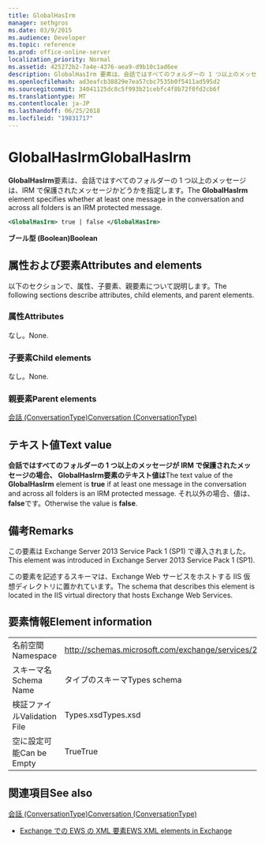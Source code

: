```yaml
---
title: GlobalHasIrm
manager: sethgros
ms.date: 03/9/2015
ms.audience: Developer
ms.topic: reference
ms.prod: office-online-server
localization_priority: Normal
ms.assetid: 425272b2-7a4e-4376-aea9-d9b10c1ad6ee
description: GlobalHasIrm 要素は、会話ではすべてのフォルダーの 1 つ以上のメッセージは、IRM で保護されたメッセージかどうかを指定します。
ms.openlocfilehash: ad3eafcb38829e7ea57cbc7535b0f5411ad595d2
ms.sourcegitcommit: 34041125dc8c5f993b21cebfc4f8b72f0fd2cb6f
ms.translationtype: MT
ms.contentlocale: ja-JP
ms.lasthandoff: 06/25/2018
ms.locfileid: "19831717"
---
```

# <a name="globalhasirm"></a><span data-ttu-id="4b935-103">GlobalHasIrm</span><span class="sxs-lookup"><span data-stu-id="4b935-103">GlobalHasIrm</span></span>

<span data-ttu-id="4b935-104">**GlobalHasIrm**要素は、会話ではすべてのフォルダーの 1 つ以上のメッセージは、IRM で保護されたメッセージかどうかを指定します。</span><span class="sxs-lookup"><span data-stu-id="4b935-104">The **GlobalHasIrm** element specifies whether at least one message in the conversation and across all folders is an IRM protected message.</span></span> 
  
```XML
<GlobalHasIrm> true | false </GlobalHasIrm>
```

 <span data-ttu-id="4b935-105">**ブール型 (Boolean)**</span><span class="sxs-lookup"><span data-stu-id="4b935-105">**Boolean**</span></span>
## <a name="attributes-and-elements"></a><span data-ttu-id="4b935-106">属性および要素</span><span class="sxs-lookup"><span data-stu-id="4b935-106">Attributes and elements</span></span>

<span data-ttu-id="4b935-107">以下のセクションで、属性、子要素、親要素について説明します。</span><span class="sxs-lookup"><span data-stu-id="4b935-107">The following sections describe attributes, child elements, and parent elements.</span></span>
  
### <a name="attributes"></a><span data-ttu-id="4b935-108">属性</span><span class="sxs-lookup"><span data-stu-id="4b935-108">Attributes</span></span>

<span data-ttu-id="4b935-109">なし。</span><span class="sxs-lookup"><span data-stu-id="4b935-109">None.</span></span>
  
### <a name="child-elements"></a><span data-ttu-id="4b935-110">子要素</span><span class="sxs-lookup"><span data-stu-id="4b935-110">Child elements</span></span>

<span data-ttu-id="4b935-111">なし。</span><span class="sxs-lookup"><span data-stu-id="4b935-111">None.</span></span>
  
### <a name="parent-elements"></a><span data-ttu-id="4b935-112">親要素</span><span class="sxs-lookup"><span data-stu-id="4b935-112">Parent elements</span></span>

[<span data-ttu-id="4b935-113">会話 (ConversationType)</span><span class="sxs-lookup"><span data-stu-id="4b935-113">Conversation (ConversationType)</span></span>](conversation-conversationtype.md)
  
## <a name="text-value"></a><span data-ttu-id="4b935-114">テキスト値</span><span class="sxs-lookup"><span data-stu-id="4b935-114">Text value</span></span>

<span data-ttu-id="4b935-115">**会話ではすべてのフォルダーの 1 つ以上のメッセージが IRM で保護されたメッセージの場合、 **GlobalHasIrm**要素のテキスト値は**</span><span class="sxs-lookup"><span data-stu-id="4b935-115">The text value of the **GlobalHasIrm** element is **true** if at least one message in the conversation and across all folders is an IRM protected message.</span></span> <span data-ttu-id="4b935-116">それ以外の場合、値は、 **false**です。</span><span class="sxs-lookup"><span data-stu-id="4b935-116">Otherwise the value is **false**.</span></span>
  
## <a name="remarks"></a><span data-ttu-id="4b935-117">備考</span><span class="sxs-lookup"><span data-stu-id="4b935-117">Remarks</span></span>

<span data-ttu-id="4b935-118">この要素は Exchange Server 2013 Service Pack 1 (SP1) で導入されました。</span><span class="sxs-lookup"><span data-stu-id="4b935-118">This element was introduced in Exchange Server 2013 Service Pack 1 (SP1).</span></span>
  
<span data-ttu-id="4b935-119">この要素を記述するスキーマは、Exchange Web サービスをホストする IIS 仮想ディレクトリに置かれています。</span><span class="sxs-lookup"><span data-stu-id="4b935-119">The schema that describes this element is located in the IIS virtual directory that hosts Exchange Web Services.</span></span>
  
## <a name="element-information"></a><span data-ttu-id="4b935-120">要素情報</span><span class="sxs-lookup"><span data-stu-id="4b935-120">Element information</span></span>

|||
|:-----|:-----|
|<span data-ttu-id="4b935-121">名前空間</span><span class="sxs-lookup"><span data-stu-id="4b935-121">Namespace</span></span>  <br/> |http://schemas.microsoft.com/exchange/services/2006/types  <br/> |
|<span data-ttu-id="4b935-122">スキーマ名</span><span class="sxs-lookup"><span data-stu-id="4b935-122">Schema Name</span></span>  <br/> |<span data-ttu-id="4b935-123">タイプのスキーマ</span><span class="sxs-lookup"><span data-stu-id="4b935-123">Types schema</span></span>  <br/> |
|<span data-ttu-id="4b935-124">検証ファイル</span><span class="sxs-lookup"><span data-stu-id="4b935-124">Validation File</span></span>  <br/> |<span data-ttu-id="4b935-125">Types.xsd</span><span class="sxs-lookup"><span data-stu-id="4b935-125">Types.xsd</span></span>  <br/> |
|<span data-ttu-id="4b935-126">空に設定可能</span><span class="sxs-lookup"><span data-stu-id="4b935-126">Can be Empty</span></span>  <br/> |<span data-ttu-id="4b935-127">True</span><span class="sxs-lookup"><span data-stu-id="4b935-127">True</span></span>  <br/> |
   
## <a name="see-also"></a><span data-ttu-id="4b935-128">関連項目</span><span class="sxs-lookup"><span data-stu-id="4b935-128">See also</span></span>



[<span data-ttu-id="4b935-129">会話 (ConversationType)</span><span class="sxs-lookup"><span data-stu-id="4b935-129">Conversation (ConversationType)</span></span>](conversation-conversationtype.md)


- [<span data-ttu-id="4b935-130">Exchange での EWS の XML 要素</span><span class="sxs-lookup"><span data-stu-id="4b935-130">EWS XML elements in Exchange</span></span>](ews-xml-elements-in-exchange.md)

